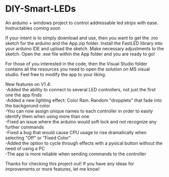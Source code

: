 # DIY-Smart-LEDs
An arduino + windows project to control addressable led strips with ease. Instructables coming soon

If your intent is to simply download and use, then you want to get the .ino sketch for the arduino and the App.zip folder. 
Install the FastLED library into your arduino IDE and upload the sketch. Make necessary adjustments to the sketch.
Open the .exe file within the App folder and you are ready to go!

For those of you interested in the code, then the Visual Studio folder contains all the resources you need to open the solution on MS visual studio. Feel free to modify the app to your liking.

New features on V1.4:                                                                                                 
-Added the ability to connect to several LED controllers, not just the first one the app finds                                      
-Added a new lighting effect: Color Rain. Random "dropplets" that fade into the backgorund color  								
-You can now assign unique names to each controller in order to easily identify them when using more than one 						
-Fixed an issue where the arduino would soft lock and not recognize any further commands 										 
-Fixed a bug that would cause CPU usage to rise dramatically when selecting "Off" or "Fixed Color"  								
-Added the option to cycle through effects with a pysical button without the need of using a PC 									
-The app is more reliable when sending commands to the controller

Thanks for checking this project out! If you have any ideas for improvements or more features, let me know!
